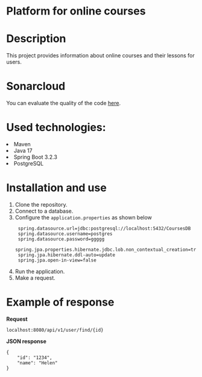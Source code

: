 <h1> Platform for online courses </h1>
<h1> Description</h1>
  This project provides information about online courses and their lessons for users.
<h1> Sonarcloud </h1>

You can evaluate the quality of the code 
[here](https://sonarcloud.io/summary/overall?id=AlnaSher_OnlineCourses).
  
<h1> Used technologies: </h1>
<li>Maven</li>
<li>Java 17</li>
<li>Spring Boot 3.2.3</li>
<li>PostgreSQL</li>
<h1> Installation and use </h1>

  1. Clone the repository.
  2. Connect to a database.
  3. Configure the `application.properties` as shown below
     ```
      spring.datasource.url=jdbc:postgresql://localhost:5432/CoursesDB
      spring.datasource.username=postgres
      spring.datasource.password=ggggg
      spring.jpa.properties.hibernate.jdbc.lob.non_contextual_creation=true
      spring.jpa.hibernate.ddl-auto=update
      spring.jpa.open-in-view=false
     ```
  5. Run the application.
  6. Make a request.
<h1>Example of response</h1>

**Request**

`localhost:8080/api/v1/user/find/{id}`

**JSON response**

```
{
    "id": "1234",
    "name": "Helen"
}
```
